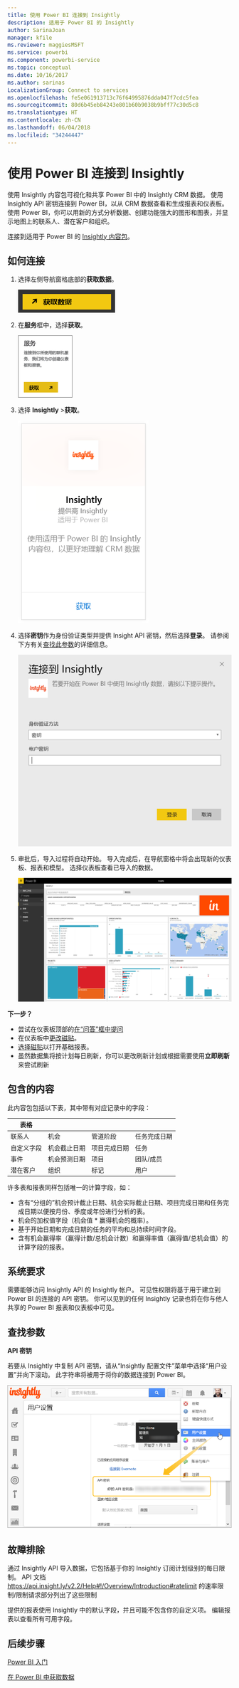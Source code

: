 ```yaml
---
title: 使用 Power BI 连接到 Insightly
description: 适用于 Power BI 的 Insightly
author: SarinaJoan
manager: kfile
ms.reviewer: maggiesMSFT
ms.service: powerbi
ms.component: powerbi-service
ms.topic: conceptual
ms.date: 10/16/2017
ms.author: sarinas
LocalizationGroup: Connect to services
ms.openlocfilehash: fe5e061913713c76f64995876dda047f7cdc5fea
ms.sourcegitcommit: 80d6b45eb84243e801b60b9038b9bff77c30d5c8
ms.translationtype: HT
ms.contentlocale: zh-CN
ms.lasthandoff: 06/04/2018
ms.locfileid: "34244447"
---
```

# <a name="connect-to-insightly-with-power-bi"></a>使用 Power BI 连接到 Insightly
使用 Insightly 内容包可视化和共享 Power BI 中的 Insightly CRM 数据。 使用 Insightly API 密钥连接到 Power BI，以从 CRM 数据查看和生成报表和仪表板。 使用 Power BI，你可以用新的方式分析数据、创建功能强大的图形和图表，并显示地图上的联系人、潜在客户和组织。

连接到适用于 Power BI 的 [Insightly 内容包](https://app.powerbi.com/getdata/services/insightly)。

## <a name="how-to-connect"></a>如何连接
1. 选择左侧导航窗格底部的**获取数据**。
   
   ![](media/service-connect-to-insightly/getdata.png)
2. 在**服务**框中，选择**获取**。
   
   ![](media/service-connect-to-insightly/services.png)
3. 选择 **Insightly** \>**获取**。
   
   ![](media/service-connect-to-insightly/insightly.png)
4. 选择**密钥**作为身份验证类型并提供 Insight API 密钥，然后选择**登录**。 请参阅下方有关[查找此参数](#FindingParams)的详细信息。
   
   ![](media/service-connect-to-insightly/creds.png)
5. 审批后，导入过程将自动开始。 导入完成后，在导航窗格中将会出现新的仪表板、报表和模型。 选择仪表板查看已导入的数据。
   
     ![](media/service-connect-to-insightly/dashboard.png)

**下一步？**

* 尝试在仪表板顶部的[在“问答”框中提问](power-bi-q-and-a.md)
* 在仪表板中[更改磁贴](service-dashboard-edit-tile.md)。
* [选择磁贴](service-dashboard-tiles.md)以打开基础报表。
* 虽然数据集将按计划每日刷新，你可以更改刷新计划或根据需要使用**立即刷新**来尝试刷新

## <a name="whats-included"></a>包含的内容
此内容包包括以下表，其中带有对应记录中的字段：

| 表格 |  |  |  |
| --- | --- | --- | --- |
| 联系人 |机会 |管道阶段 |任务完成日期 |
| 自定义字段 |机会截止日期 |项目完成日期 |任务 |
| 事件 |机会预测日期 |项目 |团队/成员 |
| 潜在客户 |组织 |标记 |用户 |

许多表和报表同样包括唯一的计算字段，如：  

* 含有“分组的”机会预计截止日期、机会实际截止日期、项目完成日期和任务完成日期以便按月份、季度或年份进行分析的表。  
* 机会的加权值字段（机会值 * 赢得机会的概率）。  
* 基于开始日期和完成日期的任务的平均和总持续时间字段。  
* 含有机会赢得率（赢得计数/总机会计数）和赢得率值（赢得值/总机会值）的计算字段的报表。  

## <a name="system-requirements"></a>系统要求
需要能够访问 Insightly API 的 Insightly 帐户。 可见性权限将基于用于建立到 Power BI 的连接的 API 密钥。 你可以见到的任何 Insightly 记录也将在你与他人共享的 Power BI 报表和仪表板中可见。

<a name="FindingParams"></a>

## <a name="finding-parameters"></a>查找参数
**API 密钥**

若要从 Insightly 中复制 API 密钥，请从“Insightly 配置文件”菜单中选择“用户设置”并向下滚动。 此字符串将被用于将你的数据连接到 Power BI。

![](media/service-connect-to-insightly/findapi.png)

## <a name="troubleshooting"></a>故障排除
通过 Insightly API 导入数据，它包括基于你的 Insightly 订阅计划级别的每日限制。 API 文档 https://api.insight.ly/v2.2/Help#!/Overview/Introduction#ratelimit 的速率限制/限制请求部分列出了这些限制

提供的报表使用 Insightly 中的默认字段，并且可能不包含你的自定义项。 编辑报表以查看所有可用字段。

## <a name="next-steps"></a>后续步骤
[Power BI 入门](service-get-started.md)

[在 Power BI 中获取数据](service-get-data.md)


